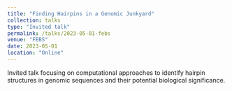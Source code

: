 ```yaml
---
title: "Finding Hairpins in a Genomic Junkyard"
collection: talks
type: "Invited talk"
permalink: /talks/2023-05-01-febs
venue: "FEBS"
date: 2023-05-01
location: "Online"
---
```


Invited talk focusing on computational approaches to identify hairpin structures in genomic sequences and their potential biological significance.
